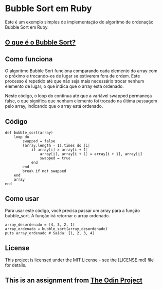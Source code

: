 # Bubble Sort em Ruby
Este é um exemplo simples de implementação do algoritmo de ordenação Bubble Sort em Ruby.

## [O que é o Bubble Sort?](https://www.youtube.com/watch?v=8Kp-8OGwphY)
## Como funciona
O algoritmo Bubble Sort funciona comparando cada elemento do array com o próximo e trocando-os de lugar se estiverem fora de ordem. Este processo é repetido até que não seja mais necessário trocar nenhum elemento de lugar, o que indica que o array está ordenado.

Neste código, o loop do continua até que a variável swapped permaneça false, o que significa que nenhum elemento foi trocado na última passagem pelo array, indicando que o array está ordenado.


## Código

```
def bubble_sort(array)
    loop do
        swapped = false
        (array.length - 1).times do |i|
            if array[i] > array[i + 1]
                array[i], array[i + 1] = array[i + 1], array[i]
                swapped = true
            end
        end
        break if not swapped
    end
    array
end
```

## Como usar
Para usar este código, você precisa passar um array para a função bubble_sort. A função irá retornar o array ordenado.
```
array_desordenado = [4, 3, 2, 1]
array_ordenado = bubble_sort(array_desordenado)
puts array_ordenado # Saída: [1, 2, 3, 4]
```


## License
This project is licensed under the MIT License - see the [LICENSE.md] file for details.

## This is an assignment from [The Odin Project](https://www.theodinproject.com/lessons/foundations-git-basics)

